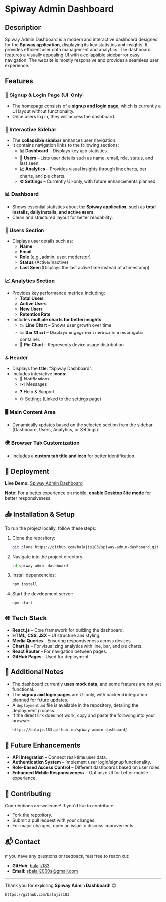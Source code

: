 # Spiway Admin Dashboard

## Description
Spiway Admin Dashboard is a modern and interactive dashboard designed for the **Spiway application**, displaying its key statistics and insights. It provides efficient user data management and analytics. The dashboard features a visually appealing UI with a collapsible sidebar for easy navigation. The website is mostly responsive and provides a seamless user experience.

## Features

### 🌟 Signup & Login Page (UI-Only)
- The homepage consists of a **signup and login page**, which is currently a UI layout without functionality.
- Once users log in, they will access the dashboard.

### 📌 Interactive Sidebar
- The **collapsible sidebar** enhances user navigation.
- It contains navigation links to the following sections:
  - **📊 Dashboard** – Displays key app statistics.
  - **👥 Users** – Lists user details such as name, email, role, status, and last seen.
  - **📈 Analytics** – Provides visual insights through line charts, bar charts, and pie charts.
  - **⚙️ Settings** – Currently UI-only, with future enhancements planned.

### 📊 Dashboard
- Shows essential statistics about the **Spiway application**, such as **total installs, daily installs, and active users**.
- Clean and structured layout for better readability.

### 👥 Users Section
- Displays user details such as:
  - **Name**
  - **Email**
  - **Role** (e.g., admin, user, moderator)
  - **Status** (Active/Inactive)
  - **Last Seen** (Displays the last active time instead of a timestamp)

### 📈 Analytics Section
- Provides key performance metrics, including:
  - **Total Users**
  - **Active Users**
  - **New Users**
  - **Retention Rate**
- Includes **multiple charts for better insights**:
  - 📉 **Line Chart** – Shows user growth over time.
  - 📊 **Bar Chart** – Displays engagement metrics in a rectangular container.
  - 🥧 **Pie Chart** – Represents device usage distribution.

### 🔝 Header
- Displays the **title**: "Spiway Dashboard".
- Includes interactive **icons**:
  - 🔔 Notifications
  - ✉️ Messages
  - ❓ Help & Support
  - ⚙️ Settings (Linked to the settings page)

### 🖥️ Main Content Area
- Dynamically updates based on the selected section from the sidebar (Dashboard, Users, Analytics, or Settings).

### 🌍 Browser Tab Customization
- Includes a **custom tab title and icon** for better identification.

## 🚀 Deployment
**Live Demo:** [Spiway Admin Dashboard](https://balajis183.github.io/spiway-admin-dashboard/)

**Note:** For a better experience on mobile, **enable Desktop Site mode** for better responsiveness.

## 📥 Installation & Setup

To run the project locally, follow these steps:

1. Clone the repository:
   ```bash
   git clone https://github.com/balajis183/spiway-admin-dashboard.git
   ```
2. Navigate into the project directory:
   ```bash
   cd spiway-admin-dashboard
   ```
3. Install dependencies:
   ```bash
   npm install
   ```
4. Start the development server:
   ```bash
   npm start
   ```

## 🌐 Tech Stack
- **React.js** – Core framework for building the dashboard.
- **HTML, CSS, JSX** – UI structure and styling.
- **Media Queries** – Ensuring responsiveness across devices.
- **Chart.js** – For visualizing analytics with line, bar, and pie charts.
- **React Router** – For navigation between pages.
- **GitHub Pages** – Used for deployment.

## 📌 Additional Notes
- The dashboard currently **uses mock data**, and some features are not yet functional.
- The **signup and login pages** are UI-only, with backend integration planned for future updates.
- A `deployment.md` file is available in the repository, detailing the deployment process.
- If the direct link does not work, copy and paste the following into your browser:
  ```bash
  https://balajis183.github.io/spiway-admin-dashboard/
  ```

## 🔮 Future Enhancements
- **API Integration** – Connect real-time user data.
- **Authentication System** – Implement user login/signup functionality.
- **Role-based Access Control** – Different dashboards based on user roles.
- **Enhanced Mobile Responsiveness** – Optimize UI for better mobile experience.

## 🤝 Contributing
Contributions are welcome! If you'd like to contribute:
- Fork the repository.
- Submit a pull request with your changes.
- For major changes, open an issue to discuss improvements.

## 📬 Contact
If you have any questions or feedback, feel free to reach out:

- **GitHub**: [balajis183](https://github.com/balajis183)
- **Email**: sbalaji2000s@gmail.com

---
Thank you for exploring **Spiway Admin Dashboard**! 😊
```bash
https://github.com/balajis183
```

